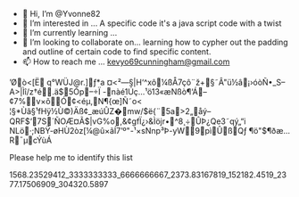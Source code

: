 - 👋 Hi, I’m @Yvonne82
- 👀 I’m interested in ... A specific code it's a java script code with a twist
- 🌱 I’m currently learning ...
- 💞️ I’m looking to collaborate on... learning how to cypher out the padding and outline of certain code to find specific content.
- 📫 How to reach me ... kevyo69cunningham@gmail.com

<!---
Yvonne82/Yvonne82 is a ✨ special ✨ repository because its `README.md` (this file) appears on your GitHub profile.
You can click the Preview link to take a look at your changes.
--->
’Øò<[Ë	q°WÜJ@r.]ƒ*a ¤<²—§|H‘^xô¼ßÅ7çô¨ž+§˜Â"ü½â¡›óòÑ•_S–A>|Ìî/z†é.ä$5Óp–÷Ï
 -nàé1Úç…¹ö13«æNßò¶‘Á–¢7%v×õÓ¢<éµ,N¶{œ]Ñ˜o< ¦§*Ùã§¹fHÿ½Ù©)Äß¢_æúÛZ�mw/$ë{¨5a>2„åý–QRF$‘7S´ÑOÆ¤Ã$|vG%o,&¢gfÏ¿›&Ìöjr•^8¸÷ÛÞ¿Qe3˜qý„“i
NLö·;NBŸ-øHÙ2òz[¼@û×ãÍ7’º"-¹×sNnp³Þ-yW9pìÛßQƒ ¶ö"$¶ðæ…R¯µcÝùÁ



Please help me to identify this list

1568.23529412_3333333333_6666666667_2373.83167819_152182.4519_2377.17506909_304320.5897
